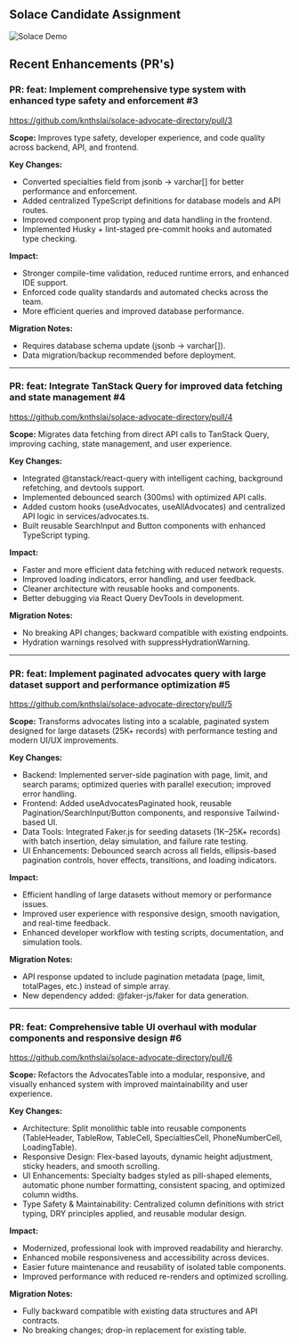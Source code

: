 ## Solace Candidate Assignment

![Solace Demo](public/solace-demo.gif)

## Recent Enhancements (PR's)

### PR: feat: Implement comprehensive type system with enhanced type safety and enforcement #3

https://github.com/knthslai/solace-advocate-directory/pull/3

**Scope:** Improves type safety, developer experience, and code quality across backend, API, and frontend.

**Key Changes:**

- Converted specialties field from jsonb → varchar[] for better performance and enforcement.
- Added centralized TypeScript definitions for database models and API routes.
- Improved component prop typing and data handling in the frontend.
- Implemented Husky + lint-staged pre-commit hooks and automated type checking.

**Impact:**

- Stronger compile-time validation, reduced runtime errors, and enhanced IDE support.
- Enforced code quality standards and automated checks across the team.
- More efficient queries and improved database performance.

**Migration Notes:**

- Requires database schema update (jsonb → varchar[]).
- Data migration/backup recommended before deployment.

---

### PR: feat: Integrate TanStack Query for improved data fetching and state management #4

https://github.com/knthslai/solace-advocate-directory/pull/4

**Scope:** Migrates data fetching from direct API calls to TanStack Query, improving caching, state management, and user experience.

**Key Changes:**

- Integrated @tanstack/react-query with intelligent caching, background refetching, and devtools support.
- Implemented debounced search (300ms) with optimized API calls.
- Added custom hooks (useAdvocates, useAllAdvocates) and centralized API logic in services/advocates.ts.
- Built reusable SearchInput and Button components with enhanced TypeScript typing.

**Impact:**

- Faster and more efficient data fetching with reduced network requests.
- Improved loading indicators, error handling, and user feedback.
- Cleaner architecture with reusable hooks and components.
- Better debugging via React Query DevTools in development.

**Migration Notes:**

- No breaking API changes; backward compatible with existing endpoints.
- Hydration warnings resolved with suppressHydrationWarning.

---

### PR: feat: Implement paginated advocates query with large dataset support and performance optimization #5

https://github.com/knthslai/solace-advocate-directory/pull/5

**Scope:** Transforms advocates listing into a scalable, paginated system designed for large datasets (25K+ records) with performance testing and modern UI/UX improvements.

**Key Changes:**

- Backend: Implemented server-side pagination with page, limit, and search params; optimized queries with parallel execution; improved error handling.
- Frontend: Added useAdvocatesPaginated hook, reusable Pagination/SearchInput/Button components, and responsive Tailwind-based UI.
- Data Tools: Integrated Faker.js for seeding datasets (1K–25K+ records) with batch insertion, delay simulation, and failure rate testing.
- UI Enhancements: Debounced search across all fields, ellipsis-based pagination controls, hover effects, transitions, and loading indicators.

**Impact:**

- Efficient handling of large datasets without memory or performance issues.
- Improved user experience with responsive design, smooth navigation, and real-time feedback.
- Enhanced developer workflow with testing scripts, documentation, and simulation tools.

**Migration Notes:**

- API response updated to include pagination metadata (page, limit, totalPages, etc.) instead of simple array.
- New dependency added: @faker-js/faker for data generation.

---

### PR: feat: Comprehensive table UI overhaul with modular components and responsive design #6

https://github.com/knthslai/solace-advocate-directory/pull/6

**Scope:** Refactors the AdvocatesTable into a modular, responsive, and visually enhanced system with improved maintainability and user experience.

**Key Changes:**

- Architecture: Split monolithic table into reusable components (TableHeader, TableRow, TableCell, SpecialtiesCell, PhoneNumberCell, LoadingTable).
- Responsive Design: Flex-based layouts, dynamic height adjustment, sticky headers, and smooth scrolling.
- UI Enhancements: Specialty badges styled as pill-shaped elements, automatic phone number formatting, consistent spacing, and optimized column widths.
- Type Safety & Maintainability: Centralized column definitions with strict typing, DRY principles applied, and reusable modular design.

**Impact:**

- Modernized, professional look with improved readability and hierarchy.
- Enhanced mobile responsiveness and accessibility across devices.
- Easier future maintenance and reusability of isolated table components.
- Improved performance with reduced re-renders and optimized scrolling.

**Migration Notes:**

- Fully backward compatible with existing data structures and API contracts.
- No breaking changes; drop-in replacement for existing table.
